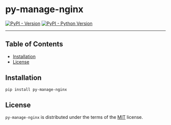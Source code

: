 # py-manage-nginx

[![PyPI - Version](https://img.shields.io/pypi/v/py-manage-nginx.svg)](https://pypi.org/project/py-manage-nginx)
[![PyPI - Python Version](https://img.shields.io/pypi/pyversions/py-manage-nginx.svg)](https://pypi.org/project/py-manage-nginx)

-----

## Table of Contents

- [Installation](#installation)
- [License](#license)

## Installation

```console
pip install py-manage-nginx
```

## License

`py-manage-nginx` is distributed under the terms of the [MIT](https://spdx.org/licenses/MIT.html) license.
